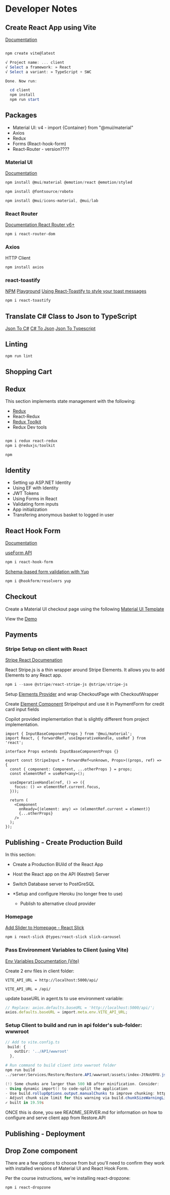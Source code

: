 # Developer Notes

## Create React App using Vite

[Documentation](https://vitejs.dev/guide/)

```powershell

npm create vite@latest

√ Project name: ... client
√ Select a framework: » React
√ Select a variant: » TypeScript + SWC

Done. Now run:

  cd client
  npm install
  npm run start
```

## Packages

- Material UI: v4 - import {Container} from "@mui/material"
- Axios
- Redux
- Forms (React-hook-form)
- React-Router - version????

### Material UI

[Documentation](https://mui.com/material-ui/)

```powershell
npm install @mui/material @emotion/react @emotion/styled

npm install @fontsource/roboto

npm install @mui/icons-material, @mui/lab

```

### React Router

[Documentation React Router v6+](https://reactrouter.com/en/main/start/overview)

```powershell
npm i react-router-dom
```

### Axios

HTTP Client

```powershell
npm install axios
```

### react-toastify

[NPM](https://www.npmjs.com/package/react-toastify)
[Playground](https://fkhadra.github.io/react-toastify/introduction/)
[Using React-Toastify to style your toast messages](https://blog.logrocket.com/using-react-toastify-style-toast-messages/)

```powershell
npm i react-toastify
```

## Translate C# Class to Json to TypeScript

[Json To C#](https://json2csharp.com/)
[C# To Json](https://csharp2json.azurewebsites.net/)
[Json To Typescript](https://json2ts.vercel.app/)

## Linting

```powershell
npm run lint
```

## Shopping Cart

## Redux

This section implements state management with the following:

- [Redux](https://redux.js.org/)
- React-Redux
- [Redux Toolkit](https://redux-toolkit.js.org/)
- Redux Dev tools

```powershell

npm i redux react-redux
npm i @reduxjs/toolkit

npm

```

## Identity

- Setting up ASP.NET Identity
- Using EF with Identity
- JWT Tokens
- Using Forms in React
- Validating form inputs
- App initialization
- Transfering anonymous basket to logged in user

## React Hook Form

[Documentation](https://react-hook-form.com/)

[useForm API](https://react-hook-form.com/docs/useform)

```powershell
npm i react-hook-form
```

[Schema-based form validation with Yup](https://github.com/jquense/yup)

```powershell
npm i @hookform/resolvers yup
```

## Checkout

Create a Material UI checkout page using the following [Material UI Template](https://github.com/mui/material-ui/tree/v5.15.7/docs/data/material/getting-started/templates/checkout)

View the [Demo](https://mui.com/material-ui/getting-started/templates/checkout/)

## Payments

### Stripe Setup on client with React

[Stripe React Documenation](https://stripe.com/docs/stripe-js/react)

React Stripe.js is a thin wrapper around Stripe Elements. It allows you to add Elements to any React app.

```powershell
npm i --save @stripe/react-stripe-js @stripe/stripe-js
```

Setup [Elements Provider](https://stripe.com/docs/stripe-js/react#elements-provider) and wrap CheckoutPage with CheckoutWrapper

Create [Element Component](https://stripe.com/docs/stripe-js/react#element-components) StripeInput and use it in PaymentForm for credit card input fields

Copilot provided implementation that is slightly different from project implementation.

```tsx
import { InputBaseComponentProps } from '@mui/material';
import React, { forwardRef, useImperativeHandle, useRef } from 'react';

interface Props extends InputBaseComponentProps {}

export const StripeInput = forwardRef<unknown, Props>((props, ref) => {
  const { component: Component, ...otherProps } = props;
  const elementRef = useRef<any>();

  useImperativeHandle(ref, () => ({
    focus: () => elementRef.current.focus,
  }));

  return (
    <Component
      onReady={(element: any) => (elementRef.current = element)}
      {...otherProps}
    />
  );
});
```

## Publishing - Create Production Build

In this section:

- Create a Production BUild of the React App
- Host the React app on the API (Kestrel) Server
- Switch Database server to PostGreSQL
- \*Setup and configure Heroku (no longer free to use)

  - Publish to alternative cloud provider

### Homepage

[Add Slider to Homepage - React Slick](https://react-slick.neostack.com/)

```powershell
npm i react-slick @types/react-slick slick-carousel
```

### Pass Environment Variables to Client (using Vite)

[Env Variables Documentation (Vite)](https://vitejs.dev/guide/env-and-mode)

Create 2 env files in client folder:

```.env.development
VITE_API_URL = http://localhost:5000/api/
```

```.env.production
VITE_API_URL = /api/
```

update baseURL in agent.ts to use environment variable:

```typescript
// Replace: axios.defaults.baseURL = 'http://localhost:5000/api/';
axios.defaults.baseURL = import.meta.env.VITE_API_URL;
```

### Setup Client to build and run in api folder's sub-folder: wwwroot

```typescript
// Add to vite.config.ts
 build: {
    outDir: '../API/wwwroot'
  },
```

```powershell
# Run command to build client into wwwroot folder
npm run build
../server/Services/Restore/Restore.API/wwwroot/assets/index-JtNoU9YU.js                              712.40 kB │ gzip: 225.86 kB

(!) Some chunks are larger than 500 kB after minification. Consider:
- Using dynamic import() to code-split the application
- Use build.rollupOptions.output.manualChunks to improve chunking: https://rollupjs.org/configuration-options/#output-manualchunks
- Adjust chunk size limit for this warning via build.chunkSizeWarningLimit.
✓ built in 19.59s
```

ONCE this is done, you see README_SERVER.md for information on how to configure and serve client app from Restore.API

## Publishing - Deployment

## Drop Zone component

There are a few options to choose from but you'll need to confirm they work with installed versions of Material UI and React Hook Form.

Per the course instructions, we're installing react-dropzone:

```powershell
npm i react-dropzone
```
